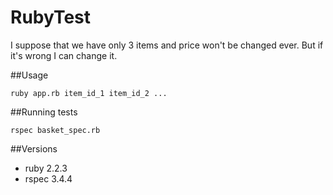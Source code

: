 # RubyTest

I suppose that we have only 3 items and price won't be changed ever. But if it's wrong I can change it.

##Usage
```
ruby app.rb item_id_1 item_id_2 ...
```

##Running tests
```
rspec basket_spec.rb
```

##Versions

* ruby 2.2.3
* rspec 3.4.4
